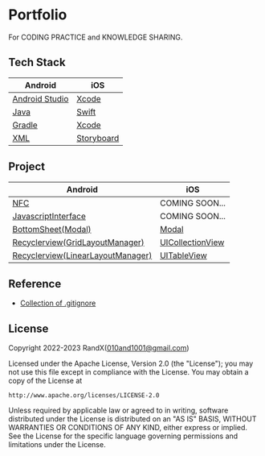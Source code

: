 # Portfolio

For CODING PRACTICE and KNOWLEDGE SHARING.

## Tech Stack

| Android | iOS |
| ----------- | ----------- |
| [Android Studio](https://developer.android.com/studio) | [Xcode](https://developer.apple.com/xcode/resources/) |
| [Java](https://en.wikipedia.org/wiki/Java_(programming_language)) | [Swift](https://www.swift.org/about/) |
| [Gradle](https://gradle.org/) | [Xcode](https://developer.apple.com/xcode/resources/)  |
| [XML](https://developer.android.com/develop/ui/views/layout/declaring-layout)  | [Storyboard](https://developer.apple.com/library/archive/documentation/General/Conceptual/Devpedia-CocoaApp/Storyboard.html) |

## Project

| Android | iOS |
| ----------- | ----------- |
| [NFC](/Android/NFC/)                                              | COMING SOON... |
| [JavascriptInterface](/Android/JavascriptInterface/)              | COMING SOON... |
| [BottomSheet(Modal)](/Android/BottomSheet/)                       | [Modal](/iOS/Modal/) |
| [Recyclerview(GridLayoutManager)](/Android/RecyclerView/)         | [UICollectionView](/iOS/UICollectionView/) |
| [Recyclerview(LinearLayoutManager)](/Android/RecyclerView/)       | [UITableView](/iOS/UITableView/) |

## Reference

- [Collection of .gitignore](https://github.com/github/gitignore)

## License

Copyright 2022-2023 RandX(<010and1001@gmail.com>)

Licensed under the Apache License, Version 2.0 (the "License");
you may not use this file except in compliance with the License.
You may obtain a copy of the License at

    http://www.apache.org/licenses/LICENSE-2.0

Unless required by applicable law or agreed to in writing, software
distributed under the License is distributed on an "AS IS" BASIS,
WITHOUT WARRANTIES OR CONDITIONS OF ANY KIND, either express or implied.
See the License for the specific language governing permissions and
limitations under the License.
